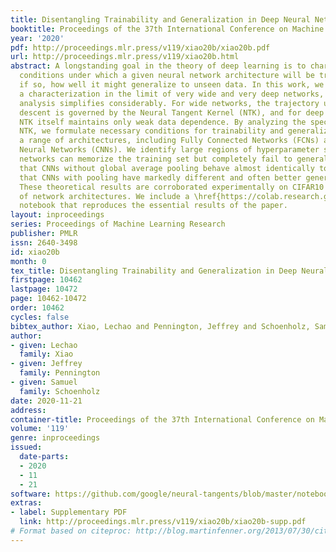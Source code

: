 ```yaml
---
title: Disentangling Trainability and Generalization in Deep Neural Networks
booktitle: Proceedings of the 37th International Conference on Machine Learning
year: '2020'
pdf: http://proceedings.mlr.press/v119/xiao20b/xiao20b.pdf
url: http://proceedings.mlr.press/v119/xiao20b.html
abstract: A longstanding goal in the theory of deep learning is to characterize the
  conditions under which a given neural network architecture will be trainable, and
  if so, how well it might generalize to unseen data. In this work, we provide such
  a characterization in the limit of very wide and very deep networks, for which the
  analysis simplifies considerably. For wide networks, the trajectory under gradient
  descent is governed by the Neural Tangent Kernel (NTK), and for deep networks the
  NTK itself maintains only weak data dependence. By analyzing the spectrum of the
  NTK, we formulate necessary conditions for trainability and generalization across
  a range of architectures, including Fully Connected Networks (FCNs) and Convolutional
  Neural Networks (CNNs). We identify large regions of hyperparameter space for which
  networks can memorize the training set but completely fail to generalize. We find
  that CNNs without global average pooling behave almost identically to FCNs, but
  that CNNs with pooling have markedly different and often better generalization performance.
  These theoretical results are corroborated experimentally on CIFAR10 for a variety
  of network architectures. We include a \href{https://colab.research.google.com/github/google/neural-tangents/blob/master/notebooks/disentangling_trainability_and_generalization.ipynb}{colab}
  notebook that reproduces the essential results of the paper.
layout: inproceedings
series: Proceedings of Machine Learning Research
publisher: PMLR
issn: 2640-3498
id: xiao20b
month: 0
tex_title: Disentangling Trainability and Generalization in Deep Neural Networks
firstpage: 10462
lastpage: 10472
page: 10462-10472
order: 10462
cycles: false
bibtex_author: Xiao, Lechao and Pennington, Jeffrey and Schoenholz, Samuel
author:
- given: Lechao
  family: Xiao
- given: Jeffrey
  family: Pennington
- given: Samuel
  family: Schoenholz
date: 2020-11-21
address: 
container-title: Proceedings of the 37th International Conference on Machine Learning
volume: '119'
genre: inproceedings
issued:
  date-parts:
  - 2020
  - 11
  - 21
software: https://github.com/google/neural-tangents/blob/master/notebooks/Disentangling_Trainability_and_Generalization.ipynb
extras:
- label: Supplementary PDF
  link: http://proceedings.mlr.press/v119/xiao20b/xiao20b-supp.pdf
# Format based on citeproc: http://blog.martinfenner.org/2013/07/30/citeproc-yaml-for-bibliographies/
---
```

